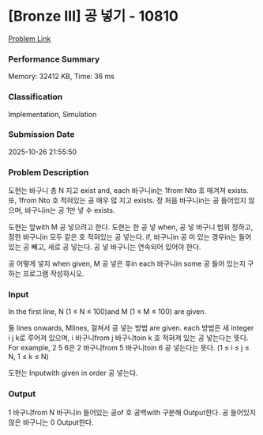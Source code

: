 <!-- Official English translation (US) — human-reviewed -->
<!-- Original: README.md -->
<!-- Translation generated: 2025-10-26 16:46:49 UTC -->

# [Bronze III] 공 넣기 - 10810 

[Problem Link](https://www.acmicpc.net/problem/10810) 

### Performance Summary

Memory: 32412 KB, Time: 36 ms

### Classification

Implementation, Simulation

### Submission Date

2025-10-26 21:55:50

### Problem Description

<p>도현는 바구니 총 N 지고 exist and, each 바구니in는 1from Nto 호 매겨져 exists. 또, 1from Nto 호 적혀있는 공 매우 많 지고 exists. 장 처음 바구니in는 공 들어있지 않으며, 바구니in는 공 1만 넣 수 exists.</p>

<p>도현는 앞with M 공 넣으려고 한다. 도현는 한  공 넣 when, 공 넣 바구니 범위 정하고, 정한 바구니in 모두 같은 호 적혀있는 공 넣는다. if, 바구니in 공 미 있는 경우in는 들어있는 공 빼고, 새로 공 넣는다. 공 넣 바구니는 연속되어 있어야 한다.</p>

<p>공 어떻게 넣지 when given, M 공 넣은 후in each 바구니in some 공 들어 있는지 구하는 프로그램 작성하시오.</p>

### Input 

 <p>In the first line, N (1 ≤ N ≤ 100)and M (1 ≤ M ≤ 100) are given.</p>

<p>둘 lines onwards, Mlines, 걸쳐서 공 넣는 방법 are given. each 방법은 세 integer i j k로 루어져 있으며, i 바구니from j 바구니toin k 호 적혀져 있는 공 넣는다는 뜻다. For example, 2 5 6은 2 바구니from 5 바구니toin 6 공 넣는다는 뜻다. (1 ≤ i ≤ j ≤ N, 1 ≤ k ≤ N)</p>

<p>도현는 Inputwith given in order 공 넣는다.</p>

### Output 

 <p>1 바구니from N 바구니in 들어있는 공of 호 공백with 구분해 Output한다. 공 들어있지 않은 바구니는 0 Output한다.</p>

